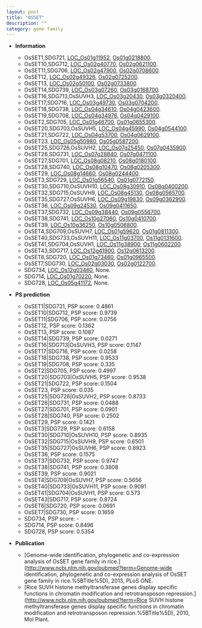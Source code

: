 ```yaml
---
layout: post
title: "OSSET"
description: ""
category: gene family
---
```


* **Information**  
    + OsSET1,SDG721, [LOC_Os01g11952](http://rice.uga.edu/cgi-bin/ORF_infopage.cgi?orf=LOC_Os01g11952), [Os01g0218800](http://rapdb.dna.affrc.go.jp/viewer/gbrowse_details/irgsp1?name=Os01g0218800).
    + OsSET10,SDG712, [LOC_Os02g40770](http://rice.uga.edu/cgi-bin/ORF_infopage.cgi?orf=LOC_Os02g40770), [Os02g0621100](http://rapdb.dna.affrc.go.jp/viewer/gbrowse_details/irgsp1?name=Os02g0621100).
    + OsSET11,SDG706, [LOC_Os02g47900](http://rice.uga.edu/cgi-bin/ORF_infopage.cgi?orf=LOC_Os02g47900), [Os02g0708600](http://rapdb.dna.affrc.go.jp/viewer/gbrowse_details/irgsp1?name=Os02g0708600).
    + OsSET12, [LOC_Os02g49326](http://rice.uga.edu/cgi-bin/ORF_infopage.cgi?orf=LOC_Os02g49326), [Os02g0725200](http://rapdb.dna.affrc.go.jp/viewer/gbrowse_details/irgsp1?name=Os02g0725200).
    + OsSET13, [LOC_Os02g50100](http://rice.uga.edu/cgi-bin/ORF_infopage.cgi?orf=LOC_Os02g50100), [Os02g0733800](http://rapdb.dna.affrc.go.jp/viewer/gbrowse_details/irgsp1?name=Os02g0733800).
    + OsSET14,SDG739, [LOC_Os03g07260](http://rice.uga.edu/cgi-bin/ORF_infopage.cgi?orf=LOC_Os03g07260), [Os03g0168700](http://rapdb.dna.affrc.go.jp/viewer/gbrowse_details/irgsp1?name=Os03g0168700).
    + OsSET16,SDG713,OsSUVH3, [LOC_Os03g20430](http://rice.uga.edu/cgi-bin/ORF_infopage.cgi?orf=LOC_Os03g20430), [Os03g0320400](http://rapdb.dna.affrc.go.jp/viewer/gbrowse_details/irgsp1?name=Os03g0320400).
    + OsSET17,SDG716, [LOC_Os03g49730](http://rice.uga.edu/cgi-bin/ORF_infopage.cgi?orf=LOC_Os03g49730), [Os03g0704200](http://rapdb.dna.affrc.go.jp/viewer/gbrowse_details/irgsp1?name=Os03g0704200).
    + OsSET18,SDG738, [LOC_Os04g34610](http://rice.uga.edu/cgi-bin/ORF_infopage.cgi?orf=LOC_Os04g34610), [Os04g0423600](http://rapdb.dna.affrc.go.jp/viewer/gbrowse_details/irgsp1?name=Os04g0423600).
    + OsSET19,SDG708, [LOC_Os04g34976](http://rice.uga.edu/cgi-bin/ORF_infopage.cgi?orf=LOC_Os04g34976), [Os04g0429100](http://rapdb.dna.affrc.go.jp/viewer/gbrowse_details/irgsp1?name=Os04g0429100).
    + OsSET2,SDG705, [LOC_Os01g46700](http://rice.uga.edu/cgi-bin/ORF_infopage.cgi?orf=LOC_Os01g46700), [Os01g0655300](http://rapdb.dna.affrc.go.jp/viewer/gbrowse_details/irgsp1?name=Os01g0655300).
    + OsSET20,SDG703,OsSUVH5, [LOC_Os04g45990](http://rice.uga.edu/cgi-bin/ORF_infopage.cgi?orf=LOC_Os04g45990), [Os04g0544100](http://rapdb.dna.affrc.go.jp/viewer/gbrowse_details/irgsp1?name=Os04g0544100).
    + OsSET21,SDG722, [LOC_Os04g53700](http://rice.uga.edu/cgi-bin/ORF_infopage.cgi?orf=LOC_Os04g53700), [Os04g0629100](http://rapdb.dna.affrc.go.jp/viewer/gbrowse_details/irgsp1?name=Os04g0629100).
    + OsSET23, [LOC_Os05g50980](http://rice.uga.edu/cgi-bin/ORF_infopage.cgi?orf=LOC_Os05g50980), [Os05g0587200](http://rapdb.dna.affrc.go.jp/viewer/gbrowse_details/irgsp1?name=Os05g0587200).
    + OsSET25,SDG726,OsSUVH2, [LOC_Os07g25450](http://rice.uga.edu/cgi-bin/ORF_infopage.cgi?orf=LOC_Os07g25450), [Os07g0435900](http://rapdb.dna.affrc.go.jp/viewer/gbrowse_details/irgsp1?name=Os07g0435900).
    + OsSET26,SDG731, [LOC_Os07g28840](http://rice.uga.edu/cgi-bin/ORF_infopage.cgi?orf=LOC_Os07g28840), [Os07g0471100](http://rapdb.dna.affrc.go.jp/viewer/gbrowse_details/irgsp1?name=Os07g0471100).
    + OsSET27,SDG701, [LOC_Os08g08210](http://rice.uga.edu/cgi-bin/ORF_infopage.cgi?orf=LOC_Os08g08210), [Os08g0180100](http://rapdb.dna.affrc.go.jp/viewer/gbrowse_details/irgsp1?name=Os08g0180100).
    + OsSET28,SDG740, [LOC_Os08g10470](http://rice.uga.edu/cgi-bin/ORF_infopage.cgi?orf=LOC_Os08g10470), [Os08g0205300](http://rapdb.dna.affrc.go.jp/viewer/gbrowse_details/irgsp1?name=Os08g0205300).
    + OsSET29, [LOC_Os08g14660](http://rice.uga.edu/cgi-bin/ORF_infopage.cgi?orf=LOC_Os08g14660), [Os08g0244400](http://rapdb.dna.affrc.go.jp/viewer/gbrowse_details/irgsp1?name=Os08g0244400).
    + OsSET3,SDG729, [LOC_Os01g56540](http://rice.uga.edu/cgi-bin/ORF_infopage.cgi?orf=LOC_Os01g56540), [Os01g0772150](http://rapdb.dna.affrc.go.jp/viewer/gbrowse_details/irgsp1?name=Os01g0772150).
    + OsSET30,SDG710,OsSUVH10, [LOC_Os08g30910](http://rice.uga.edu/cgi-bin/ORF_infopage.cgi?orf=LOC_Os08g30910), [Os08g0400200](http://rapdb.dna.affrc.go.jp/viewer/gbrowse_details/irgsp1?name=Os08g0400200).
    + OsSET32,SDG715,OsSUVH9, [LOC_Os08g45130](http://rice.uga.edu/cgi-bin/ORF_infopage.cgi?orf=LOC_Os08g45130), [Os08g0565700](http://rapdb.dna.affrc.go.jp/viewer/gbrowse_details/irgsp1?name=Os08g0565700).
    + OsSET35,SDG727,OsSUVH6, [LOC_Os09g19830](http://rice.uga.edu/cgi-bin/ORF_infopage.cgi?orf=LOC_Os09g19830), [Os09g0362900](http://rapdb.dna.affrc.go.jp/viewer/gbrowse_details/irgsp1?name=Os09g0362900).
    + OsSET36, [LOC_Os09g24530](http://rice.uga.edu/cgi-bin/ORF_infopage.cgi?orf=LOC_Os09g24530), [Os09g0411650](http://rapdb.dna.affrc.go.jp/viewer/gbrowse_details/irgsp1?name=Os09g0411650).
    + OsSET37,SDG732, [LOC_Os09g38440](http://rice.uga.edu/cgi-bin/ORF_infopage.cgi?orf=LOC_Os09g38440), [Os09g0556700](http://rapdb.dna.affrc.go.jp/viewer/gbrowse_details/irgsp1?name=Os09g0556700).
    + OsSET38,SDG741, [LOC_Os10g27060](http://rice.uga.edu/cgi-bin/ORF_infopage.cgi?orf=LOC_Os10g27060), [Os10g0410700](http://rapdb.dna.affrc.go.jp/viewer/gbrowse_details/irgsp1?name=Os10g0410700).
    + OsSET39, [LOC_Os10g36250](http://rice.uga.edu/cgi-bin/ORF_infopage.cgi?orf=LOC_Os10g36250), [Os10g0506800](http://rapdb.dna.affrc.go.jp/viewer/gbrowse_details/irgsp1?name=Os10g0506800).
    + OsSET4,SDG709,OsSUVH7, [LOC_Os01g59620](http://rice.uga.edu/cgi-bin/ORF_infopage.cgi?orf=LOC_Os01g59620), [Os01g0811300](http://rapdb.dna.affrc.go.jp/viewer/gbrowse_details/irgsp1?name=Os01g0811300).
    + OsSET40,SDG733,OsSUVH11, [LOC_Os11g03700](http://rice.uga.edu/cgi-bin/ORF_infopage.cgi?orf=LOC_Os11g03700), [Os11g0131600](http://rapdb.dna.affrc.go.jp/viewer/gbrowse_details/irgsp1?name=Os11g0131600).
    + OsSET41,SDG704,OsSUVH1, [LOC_Os11g38900](http://rice.uga.edu/cgi-bin/ORF_infopage.cgi?orf=LOC_Os11g38900), [Os11g0602200](http://rapdb.dna.affrc.go.jp/viewer/gbrowse_details/irgsp1?name=Os11g0602200).
    + OsSET43,SDG717, [LOC_Os12g41900](http://rice.uga.edu/cgi-bin/ORF_infopage.cgi?orf=LOC_Os12g41900), [Os12g0613200](http://rapdb.dna.affrc.go.jp/viewer/gbrowse_details/irgsp1?name=Os12g0613200).
    + OsSET6,SDG720, [LOC_Os01g73460](http://rice.uga.edu/cgi-bin/ORF_infopage.cgi?orf=LOC_Os01g73460), [Os01g0965500](http://rapdb.dna.affrc.go.jp/viewer/gbrowse_details/irgsp1?name=Os01g0965500).
    + OsSET7,SDG730, [LOC_Os02g03030](http://rice.uga.edu/cgi-bin/ORF_infopage.cgi?orf=LOC_Os02g03030), [Os02g0122700](http://rapdb.dna.affrc.go.jp/viewer/gbrowse_details/irgsp1?name=Os02g0122700).
    + SDG734, [LOC_Os12g03460](http://rice.uga.edu/cgi-bin/ORF_infopage.cgi?orf=LOC_Os12g03460), None.
    + SDG714, [LOC_Os01g70220](http://rice.uga.edu/cgi-bin/ORF_infopage.cgi?orf=LOC_Os01g70220), None.
    + SDG728, [LOC_Os05g41172](http://rice.uga.edu/cgi-bin/ORF_infopage.cgi?orf=LOC_Os05g41172), None.

* **PS prediction**
    + OsSET1|SDG721, PSP score: 0.4861
    + OsSET10|SDG712, PSP score: 0.9739
    + OsSET11|SDG706, PSP score: 0.0756
    + OsSET12, PSP score: 0.1362
    + OsSET13, PSP score: 0.1087
    + OsSET14|SDG739, PSP score: 0.0271
    + OsSET16|SDG713|OsSUVH3, PSP score: 0.1147
    + OsSET17|SDG716, PSP score: 0.0258
    + OsSET18|SDG738, PSP score: 0.9533
    + OsSET19|SDG708, PSP score: 0.335
    + OsSET2|SDG705, PSP score: 0.4997
    + OsSET20|SDG703|OsSUVH5, PSP score: 0.9538
    + OsSET21|SDG722, PSP score: 0.1504
    + OsSET23, PSP score: 0.035
    + OsSET25|SDG726|OsSUVH2, PSP score: 0.8733
    + OsSET26|SDG731, PSP score: 0.0488
    + OsSET27|SDG701, PSP score: 0.0901
    + OsSET28|SDG740, PSP score: 0.2502
    + OsSET29, PSP score: 0.1421
    + OsSET3|SDG729, PSP score: 0.6158
    + OsSET30|SDG710|OsSUVH10, PSP score: 0.8935
    + OsSET32|SDG715|OsSUVH9, PSP score: 0.6501
    + OsSET35|SDG727|OsSUVH6, PSP score: 0.8923
    + OsSET36, PSP score: 0.1575
    + OsSET37|SDG732, PSP score: 0.9747
    + OsSET38|SDG741, PSP score: 0.3808
    + OsSET39, PSP score: 0.9021
    + OsSET4|SDG709|OsSUVH7, PSP score: 0.5656
    + OsSET40|SDG733|OsSUVH11, PSP score: 0.9091
    + OsSET41|SDG704|OsSUVH1, PSP score: 0.573
    + OsSET43|SDG717, PSP score: 0.8724
    + OsSET6|SDG720, PSP score: 0.0691
    + OsSET7|SDG730, PSP score: 0.1659
    + SDG734, PSP score: -
    + SDG714, PSP score: 0.8496
    + SDG728, PSP score: 0.5354

* **Publication**  
    + [Genome-wide identification, phylogenetic and co-expression analysis of OsSET gene family in rice.](http://www.ncbi.nlm.nih.gov/pubmed?term=Genome-wide identification, phylogenetic and co-expression analysis of OsSET gene family in rice.%5BTitle%5D), 2013, PLoS ONE.
    + [Rice SUVH histone methyltransferase genes display specific functions in chromatin modification and retrotransposon repression.](http://www.ncbi.nlm.nih.gov/pubmed?term=Rice SUVH histone methyltransferase genes display specific functions in chromatin modification and retrotransposon repression.%5BTitle%5D), 2010, Mol Plant.



